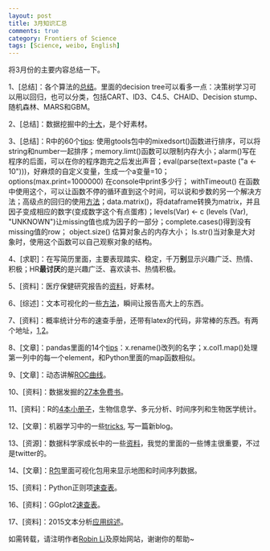 ```yaml
---
layout: post
title: 3月知识汇总
comments: true
category: Frontiers of Science
tags: [Science, weibo, English]
---
```


将3月份的主要内容总结一下。

<!-- more -->

1、[总结]：各个算法的[总结](http://machinelearningmastery.com/a-tour-of-machine-learning-algorithms/)。里面的decision tree可以看多一点：决策树学习可以用以回归，也可以分类，包括CART、ID3、C4.5、CHAID、Decision stump、随机森林、MARS和GBM。

2、[总结]：数据挖掘中的[十大](http://weibo.com/2536116592/C8YaccCev?type=comment#_rnd1427682414337)，是个好素材。

3、[总结]：R中的60个[tips](http://pan.baidu.com/s/1mgzJ0ve): 使用gtools包中的mixedsort()函数进行排序，可以将string和number一起排序；memory.limt()函数可以限制内存大小；alarm()写在程序的后面，可以在你的程序跑完之后发出声音；eval(parse(text=paste	("a	<-	10")))，好麻烦的自定义变量，生成一个a变量=10；options(max.print=1000000) 在console中print多少行； withTimeout() 在函数中使用这个，可以让函数不停的循环直到这个时间，可以说和步数的另一个解决方法；高级点的回归的使用[方法](http://rstatistics.net/special-forms-of-regression/)；data.matrix()，将dataframe转换为matrix，并且因子变成相应的数字(变成数字这个有点蛋疼)；levels(Var)	<-	c	(levels	(Var),	"UNKNOWN")让missing值也成为因子的一部分；complete.cases()得到没有missing值的row； object.size() 估算对象占的内存大小； ls.str()当对象是大对象时，使用这个函数可以自己观察对象的结构。

4、[求职]：在写简历里面，主要表现踏实、稳定，千万**别**显示兴趣广泛、热情、积极；HR**最讨厌**的是兴趣广泛、喜欢读书、热情积极。

5、[资料]：医疗保健研究报告的[资料](http://www.36dsj.com/archives/26099)，好素材。

6、[综述]：文本可视化的一些[方法](http://textvis.lnu.se)，瞬间让报告高大上的东西。

7、[资料]：概率统计分布的速查手册，还带有latex的代码，非常棒的东西。有两个地址，[1](http://pan.baidu.com/s/1kT1hAUb),[2](http://pan.baidu.com/s/1gdD0DXL)。

8、[文章]：pandas里面的14个[tips](http://dataconomy.com/14-best-python-pandas-features)：x.rename()改列的名字；x.col1.map()处理第一列中的每一个element，和Python里面的map函数相似。

9、[文章]：动态讲解[ROC曲线](http://www.navan.name/roc/)。

10、[资料]：数据发掘的[27本免费书](http://t.cn/RA2Pa7l?u=2310909444&m=3824173090079351&cu=2310909444)。

11、[资料]：R的[4本小册子](http://pan.baidu.com/s/1mgh2Mtq)，生物信息学、多元分析、时间序列和生物医学统计。

12、[文章]：机器学习中的一些[tricks](http://t.cn/RA2ofBt?u=2310909444&m=3824331790717045&cu=2310909444), 写一篇新blog。

13、[资源]：数据科学家成长中的一些[资料](https://www.linkedin.com/pulse/how-become-data-scientist-free-zeeshan-ul-hassan-usmani)，我觉的里面的一些博主很重要，不过是twitter的。

14、[文章]：[R包](https://www.linkedin.com/pulse/how-become-data-scientist-free-zeeshan-ul-hassan-usmani)里面可视化包用来显示地图和时间序列数据。
<a name="3. english" />

15、[资料]：Python正则项[速查表](https://cloud.github.com/downloads/tartley/python-regex-cheatsheet/cheatsheet.pdf)。

16、[资料]：GGplot2[速查表](http://pan.baidu.com/s/1c0s8Fb6)。

17、[资料]：2015文本分析[应用综述](http://pan.baidu.com/s/1mgIaMxi)。


如需转载，请注明作者[Robin Li](https://pureice.github.com)及原始网站，谢谢你的帮助~